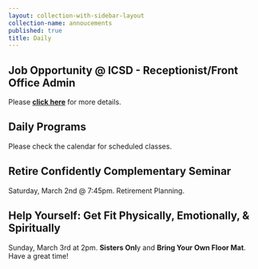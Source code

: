 ```yaml
---
layout: collection-with-sidebar-layout
collection-name: annoucements
published: true
title: Daily
---
```

## Job Opportunity @ ICSD - Receptionist/Front Office Admin
Please [**click here**](http://www.icsd.org/events/icsd-job-opportunity-receptionist-front-office-admin) for more details.


## Daily Programs
Please check the calendar for scheduled classes.


## Retire Confidently Complementary Seminar
Saturday, March 2nd @ 7:45pm. Retirement Planning.


## Help Yourself: Get Fit Physically, Emotionally, & Spiritually
Sunday, March 3rd at 2pm. **Sisters Onl**y and **Bring Your Own Floor Mat**.
Have a great time!
